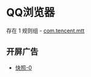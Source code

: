 # QQ浏览器

存在 1 规则组 - [com.tencent.mtt](/src/apps/com.tencent.mtt.ts)

## 开屏广告

- [快照-0](https://gkd-kit.gitee.io/import/12472630)
